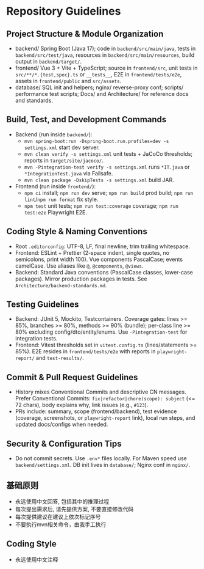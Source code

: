 # Repository Guidelines

## Project Structure & Module Organization
- backend/ Spring Boot (Java 17); code in `backend/src/main/java`, tests in `backend/src/test/java`, resources in `backend/src/main/resources`, build output in `backend/target/`.
- frontend/ Vue 3 + Vite + TypeScript; source in `frontend/src`, unit tests in `src/**/*.{test,spec}.ts` or `__tests__`, E2E in `frontend/tests/e2e`, assets in `frontend/public` and `src/assets`.
- database/ SQL init and helpers; nginx/ reverse-proxy conf; scripts/ performance test scripts; Docs/ and Architecture/ for reference docs and standards.

## Build, Test, and Development Commands
- Backend (run inside `backend/`):
  - `mvn spring-boot:run -Dspring-boot.run.profiles=dev -s settings.xml` start dev server.
  - `mvn clean verify -s settings.xml` unit tests + JaCoCo thresholds; reports in `target/site/jacoco/`.
  - `mvn -Pintegration-test verify -s settings.xml` runs `*IT.java` or `*IntegrationTest.java` via Failsafe.
  - `mvn clean package -DskipTests -s settings.xml` build JAR.
- Frontend (run inside `frontend/`):
  - `npm ci` install; `npm run dev` serve; `npm run build` prod build; `npm run lint`/`npm run format` fix style.
  - `npm test` unit tests; `npm run test:coverage` coverage; `npm run test:e2e` Playwright E2E.

## Coding Style & Naming Conventions
- Root `.editorconfig`: UTF-8, LF, final newline, trim trailing whitespace.
- Frontend: ESLint + Prettier (2-space indent, single quotes, no semicolons, print width 100). Vue components PascalCase; events camelCase. Use aliases like `@`, `@components`, `@views`.
- Backend: Standard Java conventions (PascalCase classes, lower-case packages). Mirror production packages in tests. See `Architecture/backend-standards.md`.

## Testing Guidelines
- Backend: JUnit 5, Mockito, Testcontainers. Coverage gates: lines >= 85%, branches >= 80%, methods >= 90% (bundle); per-class line >= 80% excluding config/dto/entity/enums. Use `-Pintegration-test` for integration tests.
- Frontend: Vitest thresholds set in `vitest.config.ts` (lines/statements >= 85%). E2E resides in `frontend/tests/e2e` with reports in `playwright-report/` and `test-results/`.

## Commit & Pull Request Guidelines
- History mixes Conventional Commits and descriptive CN messages. Prefer Conventional Commits: `fix|refactor|chore(scope): subject` (<= 72 chars), body explains why, link issues (e.g., `#123`).
- PRs include: summary, scope (frontend/backend), test evidence (coverage, screenshots, or `playwright-report` link), local run steps, and updated docs/configs when needed.

## Security & Configuration Tips
- Do not commit secrets. Use `.env*` files locally. For Maven speed use `backend/settings.xml`. DB init lives in `database/`; Nginx conf in `nginx/`.

## 基础原则
- 永远使用中文回答, 包括其中的推理过程
- 每次提出需求后, 请先提供方案, 不要直接修改代码
- 每次提供建议在建议上依次标记序号
- 不要执行mvn相关命令，由我手工执行

## Coding Style
- 永远使用中文注释